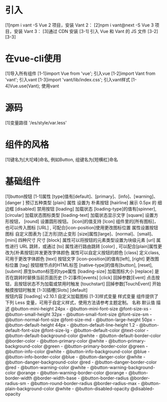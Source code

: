 # 引入
[1]npm i vant -S
Vue 2 项目，安装 Vant 2：
[2]npm i vant@next -S
Vue 3 项目，安装 Vant 3：
[3]通过 CDN 安装
[3-1]<script src="https://cdn.jsdelivr.net/npm/vue@2.6/dist/vue.min.js"></script>
引入 Vue 和 Vant 的 JS 文件
[3-2]<script src="https://cdn.jsdelivr.net/npm/vant@2.12/lib/vant.min.js"></script>
[3-3]<link rel="stylesheet" href="https://cdn.jsdelivr.net/npm/vant@2.12/lib/index.css" />
<!-- 引入样式文件 -->

# 在vue-cli使用
[1]导入所有组件
[1-1]import Vue from 'vue';
引入vue
[1-2]import Vant from 'vant';
引入vant
[1-3]import 'vant/lib/index.css';
引入vant样式
[1-4]Vue.use(Vant);
使用vant

# 源码
[1]变量路径 '/es/style/var.less'

# 组件的风格
[1]键名为[大坨峰]命名, 例如Button, 组键名为[短横杠]命名

# 基础组件
[1]button按钮
[1-1]属性
[type]值有[default]、[primary]、[info]、[warning]、[danger ]
预订五种类型
[plain] 属性
设置为 朴素按钮
[hairline]
展示 0.5px 的 细边框
[disabled]
禁用按钮
[loading]
加载状态 
[loading-type]的值有[spinner], [circular]
加载状态图标类型
[loading-text]
加载状态显示文字
[square] 
设置方形按钮，
[round] 
设置圆形按钮。
[icon]的值支持 [Icon] 组件里的[所有图标]，也可以传入图标 [URL] , 可配合[icon-position]使用更改图标位置
属性设置按钮图标 自定义图表为 [正方形]防止变形
[size]属性[large]、[normal]、[small]、[mini] 四种尺寸
尺寸
[block] 
属性可以将按钮的元素类型设置为块级元素
[url] 
属性进行 URL 跳转，或通过 
[to]
属性进行路由跳转
[color] , 可以配合[plain]属性更改为[朴素按钮]并发更改字体颜色
属性可以自定义按钮的颜色
[class]
定义class, 可用于更改字体颜色
[text]
按钮文字
[icon-position]的值有[left], [right]
更改图标位置
[tag]
按钮根节点的HTML标签
[native-type]的值有[button], [reset], [submit]
原生button标签的type属性
[loading-size]
加载图标大小
[replace]
是否在跳转时替换当前页面历史
[1-2]事件[events]
[click] 回掉参数[Event]
点击按钮，且按钮状态不为加载或禁用时触发
[touchstart] 回掉参数[TouchEvent]
开始触摸按钮时触发
[1-3]插槽[Slots]
[default]	
按钮内容
[loading]
v2.10.1	自定义加载图标
[1-3]样式变量
样式变量
组件提供了下列 Less 变量，可用于自定义样式，使用方法请参考主题定制。
名称	默认值	描述
@button-mini-height	24px	-
@button-mini-font-size	@font-size-xs	-
@button-small-height	32px	-
@button-small-font-size	@font-size-sm	-
@button-normal-font-size	@font-size-md	-
@button-large-height	50px	-
@button-default-height	44px	-
@button-default-line-height	1.2	-
@button-default-font-size	@font-size-lg	-
@button-default-color	@text-color	-
@button-default-background-color	@white	-
@button-default-border-color	@border-color	-
@button-primary-color	@white	-
@button-primary-background-color	@green	-
@button-primary-border-color	@green	-
@button-info-color	@white	-
@button-info-background-color	@blue	-
@button-info-border-color	@blue	-
@button-danger-color	@white	-
@button-danger-background-color	@red	-
@button-danger-border-color	@red	-
@button-warning-color	@white	-
@button-warning-background-color	@orange	-
@button-warning-border-color	@orange	-
@button-border-width	@border-width-base	-
@button-border-radius	@border-radius-sm	-
@button-round-border-radius	@border-radius-max	-
@button-plain-background-color	@white	-
@button-disabled-opacity	@disabled-opacity	






























































